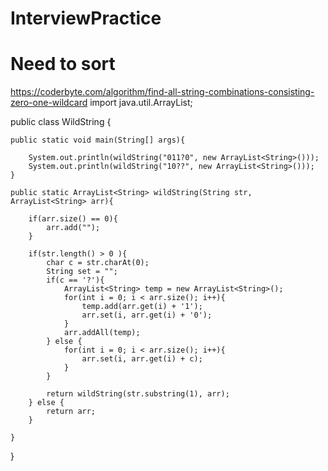 # InterviewPractice




# Need to sort
https://coderbyte.com/algorithm/find-all-string-combinations-consisting-zero-one-wildcard
import java.util.ArrayList;


public class WildString {

	public static void main(String[] args){
		
		System.out.println(wildString("011?0", new ArrayList<String>()));
		System.out.println(wildString("10??", new ArrayList<String>()));
	}
	
	public static ArrayList<String> wildString(String str, ArrayList<String> arr){
		
		if(arr.size() == 0){
			arr.add("");
		}
		
		if(str.length() > 0 ){
			char c = str.charAt(0);
			String set = "";
			if(c == '?'){
				ArrayList<String> temp = new ArrayList<String>();
				for(int i = 0; i < arr.size(); i++){
					temp.add(arr.get(i) + '1');
					arr.set(i, arr.get(i) + '0');
				}
				arr.addAll(temp);
			} else {
				for(int i = 0; i < arr.size(); i++){
					arr.set(i, arr.get(i) + c);
				}
			}
			
			return wildString(str.substring(1), arr);
		} else {
			return arr;
		}
		
	}
}
